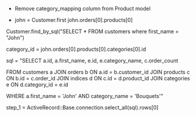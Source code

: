 * Remove category_mapping column from Product model

* john = Customer.first
john.orders[0].products[0]

Customer.find_by_sql("SELECT * FROM customers where first_name = "John")

category_id =
john.orders[0].products[0].categories[0].id

sql = "SELECT
  a.id, a.first_name, e.id, e.category_name, c.order_count

FROM customers a
  JOIN orders b ON
    a.id = b.customer_id
  JOIN products c ON
    b.id = c.order_id
  JOIN indices d ON
    c.id = d.product_id
  JOIN categories e ON
    d.category_id = e.id

WHERE
    a.first_name = 'John' AND category_name = 'Bouquets'"

step_1 = ActiveRecord::Base.connection.select_all(sql).rows[0]
